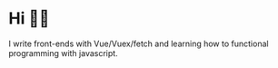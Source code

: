 # Hi 🐱‍🚀

I write front-ends with Vue/Vuex/fetch and learning how to functional programming with javascript.
